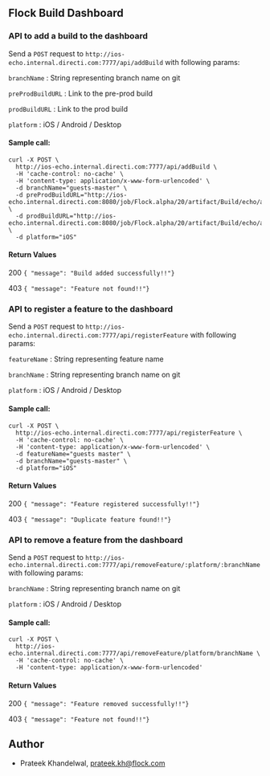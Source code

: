 ## Flock Build Dashboard

### API to add a build to the dashboard

Send a `POST` request to `http://ios-echo.internal.directi.com:7777/api/addBuild` with following params:

`branchName` : String representing branch name on git

`preProdBuildURL` : Link to the pre-prod build

`prodBuildURL` : Link to the prod build

`platform` : iOS / Android / Desktop

#### Sample call:

```
curl -X POST \
  http://ios-echo.internal.directi.com:7777/api/addBuild \
  -H 'cache-control: no-cache' \
  -H 'content-type: application/x-www-form-urlencoded' \
  -d branchName="guests-master" \
  -d preProdBuildURL="http://ios-echo.internal.directi.com:8080/job/Flock.alpha/20/artifact/Build/echo/artifacts/ota.html" \
  -d prodBuildURL="http://ios-echo.internal.directi.com:8080/job/Flock.alpha/20/artifact/Build/echo/artifacts/ota.html" \
  -d platform="iOS"
```
#### Return Values

200 `{ "message": "Build added successfully!!"}`

403 `{ "message": "Feature not found!!"}`



### API to register a feature to the dashboard

Send a `POST` request to `http://ios-echo.internal.directi.com:7777/api/registerFeature` with following params:

`featureName` : String representing feature name

`branchName` : String representing branch name on git

`platform` : iOS / Android / Desktop

#### Sample call:

```
curl -X POST \
  http://ios-echo.internal.directi.com:7777/api/registerFeature \
  -H 'cache-control: no-cache' \
  -H 'content-type: application/x-www-form-urlencoded' \
  -d featureName="guests master" \
  -d branchName="guests-master" \
  -d platform="iOS"
```
#### Return Values

200 `{ "message": "Feature registered successfully!!"}`

403 `{ "message": "Duplicate feature found!!"}`



### API to remove a feature from the dashboard

Send a `POST` request to `http://ios-echo.internal.directi.com:7777/api/removeFeature/:platform/:branchName` with following params:

`branchName` : String representing branch name on git

`platform` : iOS / Android / Desktop

#### Sample call:

```
curl -X POST \
  http://ios-echo.internal.directi.com:7777/api/removeFeature/platform/branchName \
  -H 'cache-control: no-cache' \
  -H 'content-type: application/x-www-form-urlencoded'
```
#### Return Values

200 `{ "message": "Feature removed successfully!!"}`

403 `{ "message": "Feature not found!!"}`

## Author

* Prateek Khandelwal, prateek.kh@flock.com
